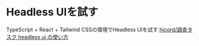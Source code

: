 # Headless UIを試す
TypeScript + React + Tailwind CSSの環境でHeadless UIを試す
[hicord/調査タスク headless ui の使い方](https://scrapbox.io/hicoder-developers/hicord%2F%E8%AA%BF%E6%9F%BB%E3%82%BF%E3%82%B9%E3%82%AF_headless_ui_%E3%81%AE%E4%BD%BF%E3%81%84%E6%96%B9)